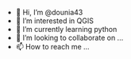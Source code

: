 - 👋 Hi, I’m @dounia43
- 👀 I’m interested in QGIS
- 🌱 I’m currently learning python
- 💞️ I’m looking to collaborate on ...
- 📫 How to reach me ...

<!---
dounia43/dounia43 is a ✨ special ✨ repository because its `README.md` (this file) appears on your GitHub profile.
You can click the Preview link to take a look at your changes.
--->

